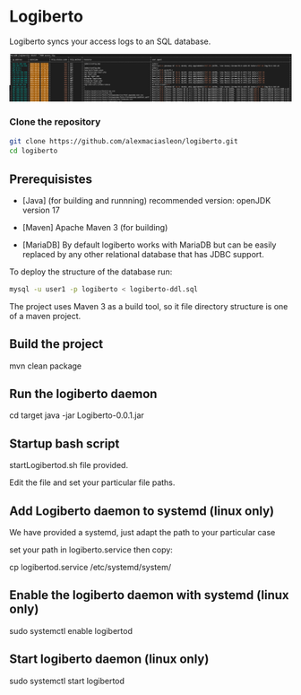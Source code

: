# Logiberto

Logiberto syncs your access logs to an SQL database.

![Alt Perfectly structured access data](https://github.com/alexmaciasleon/logiberto/blob/main/logiberto-screenshot.png?raw=true)

### Clone the repository

```bash
git clone https://github.com/alexmaciasleon/logiberto.git
cd logiberto
```
## Prerequisistes

- [Java] (for building and runnning)
recommended version: openJDK version 17

- [Maven]
Apache Maven 3 (for building)

- [MariaDB]
By default logiberto works with MariaDB but can be easily replaced by any other relational database that has JDBC support.

To deploy the structure of the database run:
```bash
mysql -u user1 -p logiberto < logiberto-ddl.sql
```

The project uses Maven 3 as a build tool, so it file directory structure is one of a maven project.

## Build the project

mvn clean package

## Run the logiberto daemon

cd target
java -jar Logiberto-0.0.1.jar


## Startup bash script

startLogibertod.sh file provided.

Edit the file and set your particular file paths.


## Add Logiberto daemon to systemd (linux only)


We have provided a systemd, just adapt the path to your particular case


set your path in logiberto.service then copy:

cp logibertod.service /etc/systemd/system/

## Enable the logiberto daemon with systemd (linux only)

sudo systemctl enable logibertod

## Start logiberto daemon (linux only)

sudo systemctl start logibertod
